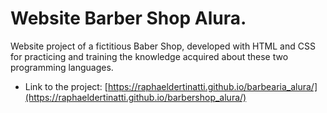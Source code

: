 # Website Barber Shop Alura.

Website project of a fictitious Baber Shop, developed with HTML and CSS for practicing and training the knowledge acquired about these two programming languages.

- Link to the project: [https://raphaeldertinatti.github.io/barbearia_alura/](https://raphaeldertinatti.github.io/barbershop_alura/)
